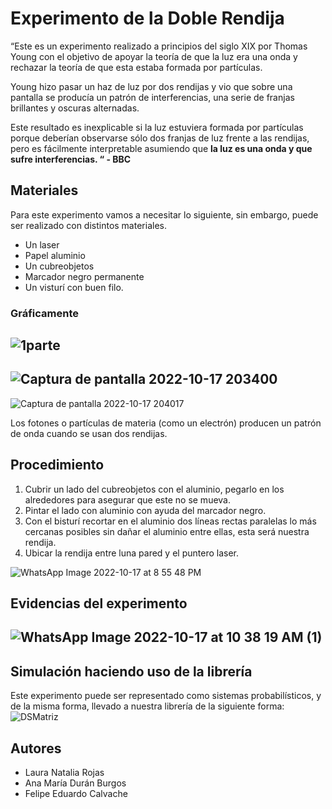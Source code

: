 # Experimento de la Doble Rendija

“Este es un experimento realizado a principios del siglo XIX por Thomas Young con el objetivo de apoyar la teoría de que la luz era una onda y rechazar la teoría de que esta estaba formada por partículas. 

Young hizo pasar un haz de luz por dos rendijas y vio que sobre una pantalla se producía un patrón de interferencias, una serie de franjas brillantes y oscuras alternadas.

Este resultado es inexplicable si la luz estuviera formada por partículas porque deberían observarse sólo dos franjas de luz frente a las rendijas, pero es fácilmente interpretable asumiendo que **la luz es una onda y que sufre interferencias. “ - BBC**

## Materiales
Para este experimento vamos a necesitar lo siguiente, sin embargo, puede ser realizado con distintos materiales.

- Un laser
- Papel aluminio
- Un cubreobjetos
- Marcador negro permanente
- Un visturí con buen filo.

### Gráficamente
![1parte](https://user-images.githubusercontent.com/87900830/196315329-abe8807d-87b8-46f9-b5c6-2f20ade32a11.png)
---
![Captura de pantalla 2022-10-17 203400](https://user-images.githubusercontent.com/87900830/196315346-b17f9186-8095-4438-b239-da40e34f838c.png)
---
![Captura de pantalla 2022-10-17 204017](https://user-images.githubusercontent.com/87900830/196315366-2c7f9e13-0be6-46be-8a02-d23e1ad76320.png)

Los fotones o partículas de materia (como un electrón) producen un patrón de onda cuando se usan dos rendijas.

## Procedimiento

1. Cubrir un lado del cubreobjetos con el aluminio, pegarlo en los alrededores para asegurar que este no se mueva.
2. Pintar el lado con aluminio con ayuda del marcador negro.
3. Con el bisturí recortar en el aluminio dos líneas rectas paralelas lo más cercanas posibles sin dañar el aluminio entre ellas, esta será nuestra rendija.
4. Ubicar la rendija entre luna pared y el puntero laser.

![WhatsApp Image 2022-10-17 at 8 55 48 PM](https://user-images.githubusercontent.com/87900830/196317822-ce1f9d20-b7ed-46b1-b9da-8b7e57fa6cdc.jpeg)

## Evidencias del experimento
![WhatsApp Image 2022-10-17 at 10 38 19 AM (1)](https://user-images.githubusercontent.com/87900830/196315608-a1fedb9f-4648-4069-be7a-792ac17f2096.jpeg)
---
## Simulación haciendo uso de la librería
Este experimento puede ser representado como sistemas probabilísticos, y de la misma forma, llevado a nuestra librería de la siguiente forma:
![DSMatriz](https://user-images.githubusercontent.com/87900830/196318580-6c4b9cbe-4f9f-40b7-ab0f-b4fb958bd359.png)



## Autores
- Laura Natalia Rojas
- Ana María Durán Burgos
- Felipe Eduardo Calvache

